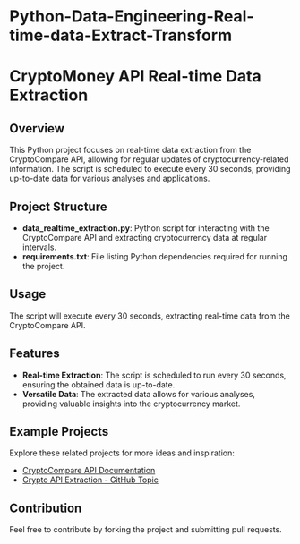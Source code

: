 # Python-Data-Engineering-Real-time-data-Extract-Transform

# CryptoMoney API Real-time Data Extraction

## Overview

This Python project focuses on real-time data extraction from the CryptoCompare API, allowing for regular updates of cryptocurrency-related information. The script is scheduled to execute every 30 seconds, providing up-to-date data for various analyses and applications.

## Project Structure

- **data_realtime_extraction.py**: Python script for interacting with the CryptoCompare API and extracting cryptocurrency data at regular intervals.
- **requirements.txt**: File listing Python dependencies required for running the project.

## Usage

The script will execute every 30 seconds, extracting real-time data from the CryptoCompare API.

## Features

- **Real-time Extraction**: The script is scheduled to run every 30 seconds, ensuring the obtained data is up-to-date.
- **Versatile Data**: The extracted data allows for various analyses, providing valuable insights into the cryptocurrency market.

## Example Projects

Explore these related projects for more ideas and inspiration:

- [CryptoCompare API Documentation](https://min-api.cryptocompare.com/documentation)
- [Crypto API Extraction - GitHub Topic](https://github.com/topics/crypto-api-extraction)

## Contribution

Feel free to contribute by forking the project and submitting pull requests.


